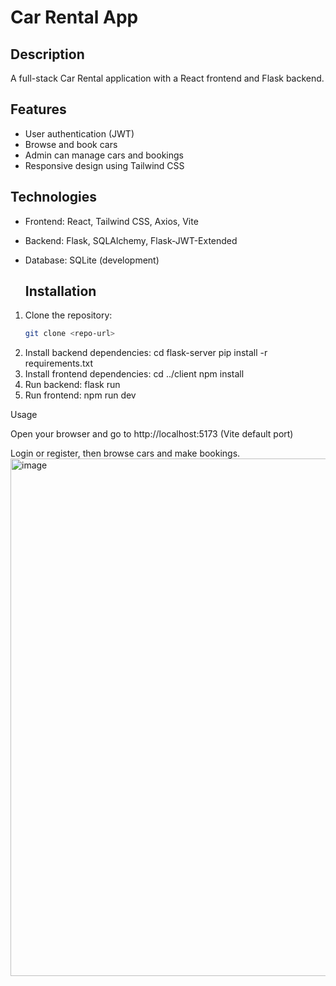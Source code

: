 # Car Rental App

## Description
A full-stack Car Rental application with a React frontend and Flask backend.

## Features
- User authentication (JWT)
- Browse and book cars
- Admin can manage cars and bookings
- Responsive design using Tailwind CSS

## Technologies
- Frontend: React, Tailwind CSS, Axios, Vite
- Backend: Flask, SQLAlchemy, Flask-JWT-Extended
- Database: SQLite (development)

  ## Installation
1. Clone the repository:
   ```bash
   git clone <repo-url>
2. Install backend dependencies:
   cd flask-server
   pip install -r requirements.txt
3. Install frontend dependencies:
   cd ../client
   npm install
4. Run backend:
   flask run
5. Run frontend:
   npm run dev

Usage

Open your browser and go to http://localhost:5173 (Vite default port)

Login or register, then browse cars and make bookings.
<img width="1600" height="828" alt="image" src="https://github.com/user-attachments/assets/f4847b39-cfcb-4ca8-831e-5fdcb09217c7" />

